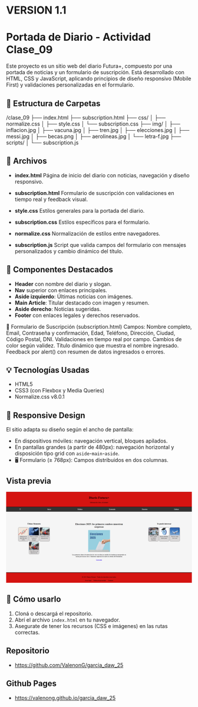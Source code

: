 # VERSION 1.1
# Portada de Diario - Actividad Clase_09

Este proyecto es un sitio web del diario Futura+, compuesto por una portada de noticias y un formulario de suscripción. Está desarrollado con HTML, CSS y JavaScript, aplicando principios de diseño responsivo (Mobile First) y validaciones personalizadas en el formulario.

## 📁 Estructura de Carpetas

/clase_09
├── index.html
├── subscription.html
├── css/
│   ├── normalize.css
│   ├── style.css
│   └── subscription.css
├── img/
│   ├── inflacion.jpg
│   ├── vacuna.jpg
│   ├── tren.jpg
│   ├── elecciones.jpg
│   ├── messi.jpg
│   ├── becas.png
│   ├── aerolineas.jpg
│   └── letra-f.jpg
├── scripts/
│   └── subscription.js


## 📄 Archivos

- **index.html** Página de inicio del diario con noticias, navegación y diseño responsivo.

- **subscription.html** Formulario de suscripción con validaciones en tiempo real y feedback visual.

- **style.css** Estilos generales para la portada del diario.

- **subscription.css** Estilos específicos para el formulario.

- **normalize.css** Normalización de estilos entre navegadores.

- **subscription.js** Script que valida campos del formulario con mensajes personalizados y cambio dinámico del título.

## 🧱 Componentes Destacados

- **Header** con nombre del diario y slogan.
- **Nav** superior con enlaces principales.
- **Aside izquierdo**: Últimas noticias con imágenes.
- **Main Article**: Titular destacado con imagen y resumen.
- **Aside derecho**: Noticias sugeridas.
- **Footer** con enlaces legales y derechos reservados.

📝 Formulario de Suscripción (subscription.html)
Campos: Nombre completo, Email, Contraseña y confirmación, Edad, Teléfono, Dirección, Ciudad, Código Postal, DNI.
Validaciones en tiempo real por campo.
Cambios de color según validez.
Título dinámico que muestra el nombre ingresado.
Feedback por alert() con resumen de datos ingresados o errores.

## 💡 Tecnologías Usadas

- HTML5
- CSS3 (con Flexbox y Media Queries)
- Normalize.css v8.0.1

## 📱 Responsive Design

El sitio adapta su diseño según el ancho de pantalla:
- En dispositivos móviles: navegación vertical, bloques apilados.
- En pantallas grandes (a partir de 480px): navegación horizontal y disposición tipo grid con `aside`-`main`-`aside`.
- 🖥️ Formulario (≥ 768px): Campos distribuidos en dos columnas.

## Vista previa
![alt text](image.png)

## 🚀 Cómo usarlo

1. Cloná o descargá el repositorio.
2. Abrí el archivo `index.html` en tu navegador.
3. Asegurate de tener los recursos (CSS e imágenes) en las rutas correctas.

## Repositorio
- https://github.com/ValenonG/garcia_daw_25

## Github Pages
- https://valenong.github.io/garcia_daw_25